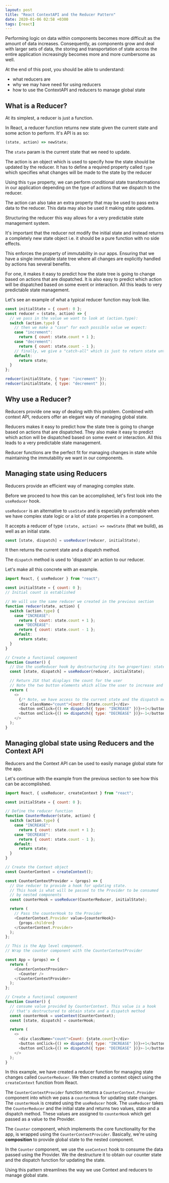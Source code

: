 ```yaml
---
layout: post
title: "React ContextAPI and the Reducer Pattern"
date: 2020-01-06 02:58 +0300
tags: [react]
---
```


Performing logic on data within components becomes more difficult as the amount of data
increases. Consequently, as components grow and deal with larger sets of data,
the storing and transportation of state across the entire application increasingly
becomes more and more cumbersome as well.

At the end of this post, you should be able to understand:

- what reducers are
- why we may have need for using reducers
- how to use the ContextAPI and reducers to manage global state

## What is a Reducer?

At its simplest, a reducer is just a function.

In React, a reducer function returns new state given the current state
and some action to perform. It's API is as so:

```js
(state, action) => newState;
```

The `state` param is the current state that we need to update.

The action is an object which is used to specify how the state should be
updated by the reducer. It has to define a required property called `type`
which specifies what changes will be made to the state by the reducer

Using this `type` property, we can perform conditional state transformations in our
application depending on the type of actions that we dispatch to the reducer.

The action can also take an extra property that may be used to pass extra data
to the reducer. This data may also be used it making state updates.

Structuring the reducer this way allows for a very predictable state management system.

It's important that the reducer not modify the initial state and instead returns
a completely new state object i.e. it should be a pure function with no side effects.

This enforces the property of immutability in our apps. Ensuring that we have a single immutable
state tree where all changes are explicitly handled by actions has several benefits.

For one, it makes it easy to predict how the state tree is going to change based on actions that
are dispatched. It is also easy to predict which action will be dispatched based on some
event or interaction. All this leads to very predictable state management.

Let's see an example of what a typical reducer function may look like.

```js
const initialState = { count: 0 };
const reducer = (state, action) => {
  // we pass in the value we want to look at (action.type):
  switch (action.type) {
    // then we make a "case" for each possible value we expect:
    case "increment":
      return { count: state.count + 1 };
    case "decrement":
      return { count: state.count - 1 };
    // finally, we give a "catch-all" which is just to return state untouched. Never leave this out. There should always be a default:
    default:
      return state;
  }
};

reducer(initialState, { type: "increment" });
reducer(initialState, { type: "decrement" });
```

## Why use a Reducer?

Reducers provide one way of dealing with this problem. Combined with context API, reducers
offer an elegant way of managing global state.

Reducers makes it easy to predict how the state tree is going to change based on actions that
are dispatched. They also make it easy to predict which action will be dispatched based on some
event or interaction. All this leads to a very predictable state management.

Reducer functions are the perfect fit for managing changes in state while maintaining the immutability we want in our components.

## Managing state using Reducers

Reducers provide an efficient way of managing complex state.

Before we proceed to how this can be accomplished, let's first look into the `useReducer` hook.

`useReducer` is an alternative to `useState` and is especially preferrable when we have complex
state logic or a lot of state properties in a component.

It accepts a reducer of type `(state, action) => newState` (that we build), as well as an initial state.

```js
const [state, dispatch] = useReducer(reducer, initialState);
```

It then returns the current state and a dispatch method.

The `dispatch` method is used to 'dispatch' an action to our reducer.

Let's make all this concrete with an example.

```js
import React, { useReducer } from "react";

const initialState = { count: 0 };
// Initial count is established

// We will use the same reducer we created in the previous section
function reducer(state, action) {
  switch (action.type) {
    case "INCREASE":
      return { count: state.count + 1 };
    case "DECREASE":
      return { count: state.count - 1 };
    default:
      return state;
  }
}

// Create a functional component
function Counter() {
  // Use the useReducer hook by destructuring its two properties: state, and dispatch and pass in the reducer and the initialState to the useReducer function
  const [state, dispatch] = useReducer(reducer, initialState);

  // Return JSX that displays the count for the user
  // Note the two button elements which allow the user to increase and decrease the count.  Each of them contains an onClick event that dispatches the desired action object, with its given type.  Each action, when fired, is dispatched to the reducer and the appropriate logic is applied.
  return (
    <>
      {/* Note, we have access to the current state and the dispatch method from the useReducer hook, so we can utilize them to display the count as well as couple the dispatching of the actions from the appropriate buttons.*/}
      <div className="count">Count: {state.count}</div>
      <button onClick={() => dispatch({ type: "INCREASE" })}>+1</button>
      <button onClick={() => dispatch({ type: "DECREASE" })}>-1</button>
    </>
  );
}
```

## Managing global state using Reducers and the Context API

Reducers and the Context API can be used to easily manage global state for the app.

Let's continue with the example from the previous section to see how this can be accomplished.

```js
import React, { useReducer, createContext } from "react";

const initialState = { count: 0 };

// Define the reducer function
function CounterReducer(state, action) {
  switch (action.type) {
    case "INCREASE":
      return { count: state.count + 1 };
    case "DECREASE":
      return { count: state.count - 1 };
    default:
      return state;
  }
}

// Create the Context object
const CounterContext = createContext();

const CounterContextProvider = (props) => {
  // Use reducer to provide a hook for updating state.
  // This hook is what will be passed to the Provider to be consumed
  // by nested components
  const counterHook = useReducer(CounterReducer, initialState);

  return (
    // Pass the counterHook to the Provider
    <CounterContext.Provider value={counterHook}>
      {props.children}
    </CounterContext.Provider>
  );
};

// This is the App level component.
// Wrap the counter component with the CounterContextProvider

const App = (props) => {
  return (
    <CounterContextProvider>
      <Counter />
    </CounterContextProvider>
  );
};

// Create a functional component
function Counter() {
  // consume value provided by CounterContext. This value is a hook
  // that's destructured to obtain state and a dispatch method
  const counterHook = useContext(CounterContext);
  const [state, dispatch] = counterHook;

  return (
    <>
      <div className="count">Count: {state.count}</div>
      <button onClick={() => dispatch({ type: "INCREASE" })}>+1</button>
      <button onClick={() => dispatch({ type: "DECREASE" })}>-1</button>
    </>
  );
}
```

In this example, we have created a reducer function for managing state changes called `CounterReducer`.
We then created a context object using the `createContext` function from React.

The `CounterContextProvider` function returns a `CounterContext.Provider` component into which
we pass a `counterHook` for updating state changes. The `counterHook` is created using the `useReducer` hook.
The `useReducer` takes the `CounterReducer` and the initial state and returns two values, state and a dispatch
method. These values are assigned to `counterHook` which get passed as a value to the Provider.

The `Counter` component, which implements the core functionality for the app, is wrapped using
the `CounterContextProvider`. Basically, we're using **composition** to provide global state to
the nested component.

In the `Counter` component, we use the `useContext` hook to consume the data passed using the Provider.
We the destructure it to obtain our counter state and the dispatch function for updating the state.

Using this pattern streamlines the way we use Context and reducers to manage global state.
